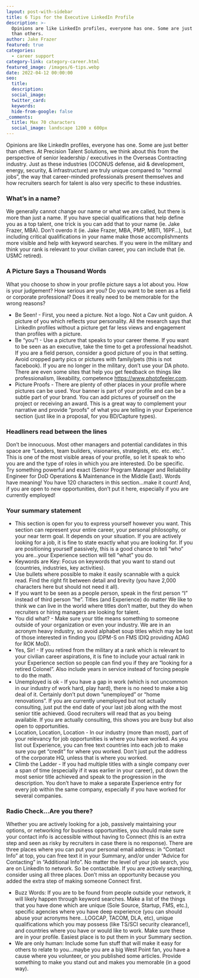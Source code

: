 ```yaml
---
layout: post-with-sidebar
title: 6 Tips for the Executive LinkedIn Profile
description: >-
  Opinions are like LinkedIn profiles, everyone has one. Some are just better
  than others. 
author: Jake Frazer
featured: true
categories:
  - career support
category-link: category-career.html
featured_image: /images/6-tips.webp
date: 2022-04-12 00:00:00
seo:
  title:
  description:
  social_image:
  twitter_card:
  keywords:
  hide-from-google: false
_comments:
  title: Max 70 characters
  social_image: landscape 1200 x 600px
---
```

Opinions are like LinkedIn profiles, everyone has one. Some are just better than others. At Precision Talent Solutions, we think about this from the perspective of senior leadership / executives in the Overseas Contracting industry. Just as these industries (OCONUS defense, aid & development, energy, security, & infrastructure) are truly unique compared to “normal jobs”, the way that career-minded professionals present themselves and how recruiters search for talent is also very specific to these industries.

### What’s in a name?

We generally cannot change our name or what we are called, but there is more than just a name. If you have special qualifications that help define you as a top talent, one trick is you can add that to your name (ie. Jake Frazer, MBA). Don’t overdo it (ie. Jake Frazer, MBA, PMP, MBTI, 16PF…), but including critical qualifications in your name make those accomplishments more visible and help with keyword searches. If you were in the military and think your rank is relevant to your civilian career, you can include that (ie. USMC retired).

### A Picture Says a Thousand Words

What you choose to show in your profile picture says a lot about you. How is your judgement? How serious are you? Do you want to be seen as a field or corporate professional? Does it really need to be memorable for the wrong reasons?

* Be Seen! - First, you need a picture. Not a logo. Not a Cav unit guidon. A picture of you which reflects your personality. All the research says that LinkedIn profiles without a picture get far less views and engagement than profiles with a picture.
* Be “you”! - Use a picture that speaks to your career theme. If you want to be seen as an executive, take the time to get a professional headshot. If you are a field person, consider a good picture of you in that setting. Avoid cropped party pics or pictures with family/pets (this is not facebook). If you are no longer in the military, don’t use your DA photo. There are even some sites that help you get feedback on things like professionalism, likeability, competence https://www.photofeeler.com.
* Picture Proofs - There are plenty of other places in your profile where pictures can be used. Your banner is part of your profile and can be a subtle part of your brand. You can add pictures of yourself on the project or receiving an award. This is a great way to complement your narrative and provide “proofs” of what you are telling in your Experience section (just like in a proposal, for you BD/Capture types).

### Headliners read between the lines

Don’t be innocuous. Most other managers and potential candidates in this space are “Leaders, team builders, visionaries, strategists, etc. etc. etc.”. This is one of the most visible areas of your profile, so let it speak to who you are and the type of roles in which you are interested. Do be specific. Try something powerful and exact (Senior Program Manager and Reliability Engineer for DoD Operations & Maintenance in the Middle East). Words have meaning! You have 120 characters in this section…make it count! And, if you are open to new opportunities, don’t put it here, especially if you are currently employed!

### Your summary statement

* This section is open for you to express yourself however you want. This section can represent your entire career, your personal philosophy, or your near term goal. It depends on your situation. If you are actively looking for a job, it is fine to state exactly what you are looking for. If you are positioning yourself passively, this is a good chance to tell “who” you are…your Experience section will tell “what” you do.
* Keywords are Key: Focus on keywords that you want to stand out (countries, industries, key activities).
* Use bullets where possible to make it easily scannable with a quick read. Find the right fit between detail and brevity (you have 2,000 characters here but should not need it all).
* If you want to be seen as a people person, speak in the first person “I” instead of third person “he”. Titles (and Experience) do matter We like to think we can live in the world where titles don’t matter, but they do when recruiters or hiring managers are looking for talent.
* You did what? - Make sure your title means something to someone outside of your organization or even your industry. We are in an acronym heavy industry, so avoid alphabet soup titles which may be lost of those interested in finding you (DPM-S on FMS IDIQ providing ADAG for ROK MoD).
* Yes, Sir! - If you retired from the military at a rank which is relevant to your civilian career aspirations, it is fine to include your actual rank in your Experience section so people can find you if they are “looking for a retired Colonel”. Also include years in service instead of forcing people to do the math.
* Unemployed is ok - If you have a gap in work (which is not uncommon in our industry of work hard, play hard), there is no need to make a big deal of it. Certainly don’t put down “unemployed” or “home renovations”. If you are currently unemployed but not actually consulting, just put the end date of your last job along with the most senior title achieved. Good recruiters will read that as you being available. If you are actually consulting, this shows you are busy but also open to opportunities.
* Location, Location, Location - In our industry (more than most), part of your relevancy for job opportunities is where you have worked. As you list out Experience, you can free text countries into each job to make sure you get “credit” for where you worked. Don't just put the address of the corporate HQ, unless that is where you worked.
* Climb the Ladder - If you had multiple titles with a single company over a span of time (especially if it was earlier in your career), put down the most senior title achieved and speak to the progression in the description. You don’t have to make a separate Experience entry for every job within the same company, especially if you have worked for several companies.

### Radio Check…Are you there?

Whether you are actively looking for a job, passively maintaining your options, or networking for business opportunities, you should make sure your contact info is accessible without having to Connect (this is an extra step and seen as risky by recruiters in case there is no response). There are three places where you can put your personal email address: in “Contact Info” at top, you can free text it in your Summary, and/or under “Advice for Contacting” in “Additional Info”. No matter the level of your job search, you are on LinkedIn to network. So be contactable. If you are actively searching, consider using all three places. Don’t miss an opportunity because you added the extra step of making someone Connect first.

* Buzz Words: If you are to be found from people outside your network, it will likely happen through keyword searches. Make a list of the things that you have done which are unique (Sole Source, Startup, FMS, etc.), specific agencies where you have deep experience (you can should abuse your acronyms here…LOGCAP, TACOM, DLA, etc), unique qualifications which you may possess (like TS/SCI security clearance!), and countries where you have or would like to work. Make sure these are in your profile. Easiest place is to put them in your Summary section.
* We are only human: Include some fun stuff that will make it easy for others to relate to you…maybe you are a big West Point fan, you have a cause where you volunteer, or you published some articles. Provide something to make you stand out and makes you memorable (in a good way).